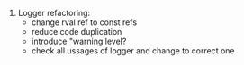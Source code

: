 1. Logger refactoring:
    - change rval ref to const refs
    - reduce code duplication
    - introduce "warning level?
    - check all ussages of logger and change to correct one
